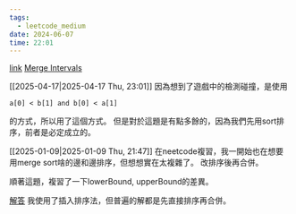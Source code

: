 ```yaml
---
tags:
  - leetcode_medium
date: 2024-06-07
time: 22:01
---
```

[link](https://leetcode.com/problems/merge-intervals/description/)
[Merge Intervals](https://neetcode.io/problems/merge-intervals) 

[[2025-04-17|2025-04-17 Thu, 23:01]]
因為想到了遊戲中的檢測碰撞，是使用 
```
a[0] < b[1] and b[0] < a[1]
```
的方式，所以用了這個方式。
但是對於這題是有點多餘的，因為我們先用sort排序，前者是必定成立的。

[[2025-01-09|2025-01-09 Thu, 21:47]]
在neetcode複習，我一開始也在想要用merge sort啥的邊和邊排序，但想想實在太複雜了。
改排序後再合併。


順著這題，複習了一下lowerBound, upperBound的差異。

[解答](https://leetcode.com/problems/merge-intervals/solutions/3161191/solution/)
我使用了插入排序法，但普遍的解都是先直接排序再合併。